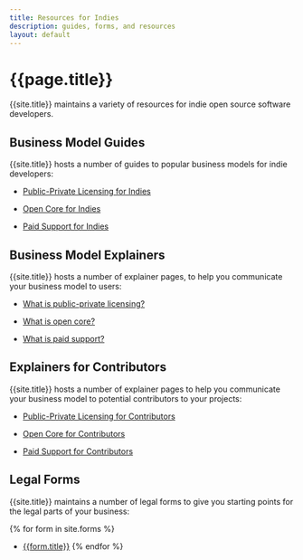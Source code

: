 ```yaml
---
title: Resources for Indies
description: guides, forms, and resources
layout: default
---
```


# {{page.title}}

{{site.title}} maintains a variety of resources for indie open source software developers.

## Business Model Guides

{{site.title}} hosts a number of guides to popular business models for indie developers:

- [Public-Private Licensing for Indies](/public-private/indies)

- [Open Core for Indies](/open-core/indies)

- [Paid Support for Indies](/paid-support/indies)

## Business Model Explainers

{{site.title}} hosts a number of explainer pages, to help you communicate your business model to users:

- [What is public-private licensing?](/public-private/users)

- [What is open core?](/open-core/users)

- [What is paid support?](/paid-support/users)

## Explainers for Contributors

{{site.title}} hosts a number of explainer pages to help you communicate your business model to potential contributors to your projects:

- [Public-Private Licensing for Contributors](/public-private/contributors)

- [Open Core for Contributors](/open-core/contributors)

- [Paid Support for Contributors](/paid-support/contributors)

## Legal Forms

{{site.title}} maintains a number of legal forms to give you starting points for the legal parts of your business:

{% for form in site.forms %}
- [{{form.title}}]({{form.url}})
{% endfor  %}
